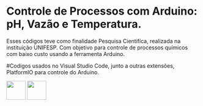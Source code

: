 # Controle de Processos com Arduino: pH, Vazão e Temperatura. 

Esses códigos teve como finalidade Pesquisa Cientifíca, realizada na instituição UNIFESP.
Com objetivo para controle de processos químicos com baixo custo usando a ferramenta Arduino.

#Codigos usados no Visual Studio Code, junto a outras extensões, PlatformIO para controle do Arduino.

<img src="https://cdn.icon-icons.com/icons2/2107/PNG/512/file_type_vscode_icon_130084.png" width="50" height="50"/> <img src="https://cdn.platformio.org/images/platformio-logo.17fdc3bc.png" width="50" height="50"/> 

